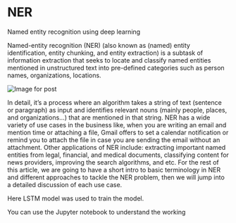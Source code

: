 # NER
 Named entity recognition using deep learning


Named-entity recognition (NER) (also known as (named) entity identification, entity chunking, and entity extraction) is a subtask of information extraction that seeks to locate and classify named entities mentioned in unstructured text into pre-defined categories such as person names, organizations, locations.

![Image for post](https://miro.medium.com/max/1432/1*0BuSAIQOLNQGVWJIxZhFuA.png)

In detail, it’s a process where an algorithm takes a string of text (sentence or paragraph) as input and identifies relevant nouns (mainly people, places, and organizations…) that are mentioned in that string. NER has a wide variety of use cases in the business like, when you are writing an email and mention time or attaching a file, Gmail offers to set a calendar notification or remind you to attach the file in case you are sending the email without an attachment.
Other applications of NER include: extracting important named entities from legal, financial, and medical documents, classifying content for news providers, improving the search algorithms, and etc. For the rest of this article, we are going to have a short intro to basic terminology in NER and different approaches to tackle the NER problem, then we will jump into a detailed discussion of each use case.

Here LSTM model was used to train the model.

You can use the Jupyter notebook to understand the working
